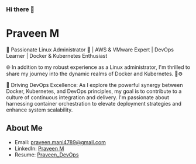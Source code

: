 ### Hi there 👋

# Praveen M

🚀 Passionate Linux Administrator 🐧 | AWS & VMware Expert | DevOps Learner | Docker & Kubernetes Enthusiast

🌐 In addition to my robust experience as a Linux administrator, I'm thrilled to share my journey into the dynamic realms of Docker and Kubernetes. 🐳⚙️

🌟 Driving DevOps Excellence:
As I explore the powerful synergy between Docker, Kubernetes, and DevOps principles, my goal is to contribute to a culture of continuous integration and delivery. I'm passionate about harnessing container orchestration to elevate deployment strategies and enhance system scalability.



## About Me
- Email: praveen.mani4789@gmail.com
- LinkedIn: [Praveen M](https://www.linkedin.com/in/praveenmani4789/)
- Resume: [Praveen_DevOps](https://drive.google.com/file/d/1DIAVPtGsstboKASe5tH_V26t2YMNAs0R/view?usp=drive_link)
